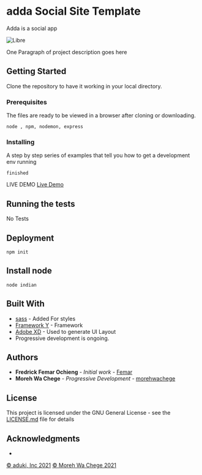 # adda Social Site Template
Adda  is a social app

![Libre](./adda.png)

One Paragraph of project description goes here

## Getting Started
Clone the repository to have it working in your local directory.

### Prerequisites

The files are ready to be viewed in a browser after cloning or downloading.

```
node , npm, nodemon, express
```

### Installing

A step by step series of examples that tell you how to get a development env running
```
finished
```
LIVE DEMO 
[Live Demo](http://femar.great-site.net/adda)

## Running the tests
No Tests
## Deployment
```
npm init
```
## Install node
```
node indian
```

## Built With

* [sass](https://sass-lang.com//) - Added For styles
* [Framework Y](http://framework-y.com/) - Framework
* [Adobe XD](https://www.adobe.com/products/xd.html) - Used to generate UI Layout
* Progressive development is ongoing.



## Authors

* **Fredrick Femar Ochieng** - *Initial work* - [Femar](https://github.com/fescii)
* **Moreh Wa Chege** - *Progressive Development* - [morehwachege](https://github.com/morehwachege)


## License

This project is licensed under the GNU General License - see the [LICENSE.md](LICENSE.md) file for details

## Acknowledgments
* 
[© aduki, Inc 2021](http://www.aduki.net)
[© Moreh Wa Chege 2021](http://www.github.com/morehwachege)

